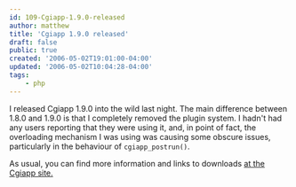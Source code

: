 ```yaml
---
id: 109-Cgiapp-1.9.0-released
author: matthew
title: 'Cgiapp 1.9.0 released'
draft: false
public: true
created: '2006-05-02T19:01:00-04:00'
updated: '2006-05-02T10:04:28-04:00'
tags:
    - php
---
```

I released Cgiapp 1.9.0 into the wild last night. The main difference between 1.8.0 and 1.9.0 is that I completely removed the plugin system. I hadn't had any users reporting that they were using it, and, in point of fact, the overloading mechanism I was using was causing some obscure issues, particularly in the behaviour of `cgiapp_postrun()`.

As usual, you can find more information and links to downloads [at the Cgiapp site.](http://cgiapp.sourceforge.net/)
